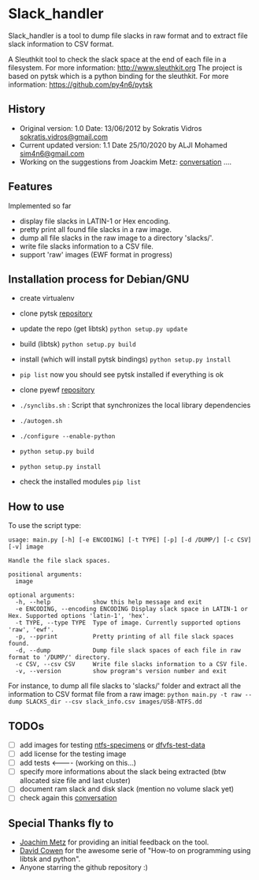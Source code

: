 Slack_handler
=============

Slack_handler is a tool to dump file slacks in raw format and to extract file slack information to CSV format. 

A Sleuthkit tool to check the slack space at the end of each file in a filesystem.  For more information: http://www.sleuthkit.org
The project is based on pytsk which is a python binding for the sleuthkit. For more information: https://github.com/py4n6/pytsk

## History

- Original version: 1.0 Date: 13/06/2012 by Sokratis Vidros <sokratis.vidros@gmail.com>
- Current updated version: 1.1 Date 25/10/2020 by ALJI Mohamed <sim4n6@gmail.com>
- Working on the suggestions from Joackim Metz: [conversation](https://open-source-dfir.slack.com/archives/CBG3B0Y82/p1603636784070600) ....

## Features

Implemented so far
- display file slacks in LATIN-1 or Hex encoding.
- pretty print all found file slacks in a raw image.
- dump all file slacks in the raw image to a directory 'slacks/'.
- write file slacks information to a CSV file. 
- support 'raw' images (EWF format in progress)

## Installation process for Debian/GNU

- create virtualenv 
- clone pytsk [repository](https://github.com/py4n6/pytsk)
- update the repo (get libtsk) ``python setup.py update``
- build (libtsk) ``python setup.py build`` 
- install (which will install pytsk bindings) ``python setup.py ìnstall``
- ``pip list`` now you should see pytsk installed if everything is ok 
- clone pyewf [repository](https://github.com/libyal/libewf) 
- ``./synclibs.sh`` : Script that synchronizes the local library dependencies


- ``./autogen.sh`` 
- ``./configure --enable-python``
- ``python setup.py build``
- ``python setup.py install`` 
- check the installed modules `pip list`


## How to use


To use the script type: 

```
usage: main.py [-h] [-e ENCODING] [-t TYPE] [-p] [-d /DUMP/] [-c CSV] [-v] image

Handle the file slack spaces.

positional arguments:
  image

optional arguments:
  -h, --help            show this help message and exit
  -e ENCODING, --encoding ENCODING Display slack space in LATIN-1 or Hex. Supported options 'latin-1', 'hex'.
  -t TYPE, --type TYPE  Type of image. Currently supported options 'raw', 'ewf'.
  -p, --pprint          Pretty printing of all file slack spaces found.
  -d, --dump            Dump file slack spaces of each file in raw format to '/DUMP/' directory.
  -c CSV, --csv CSV     Write file slacks information to a CSV file.
  -v, --version         show program's version number and exit
```

For instance, to dump all file slacks to 'slacks/' folder and extract all the information to CSV format file from a raw image:
```python main.py -t raw --dump SLACKS_dir --csv slack_info.csv images/USB-NTFS.dd```

## TODOs 

- [ ] add images for testing [ntfs-specimens](https://github.com/dfirlabs/ntfs-specimens) or [dfvfs-test-data](https://github.com/log2timeline/dfvfs/tree/master/test_data)
- [ ] add license for the testing image
- [ ] add tests <---- (working on this...)
- [ ] specify more informations about the slack being extracted (btw allocated size file and last cluster)
- [ ] document ram slack and disk slack (mention no volume slack yet)
- [ ] check again this [conversation](https://open-source-dfir.slack.com/archives/CBG3B0Y82/p1603636784070600)

## Special Thanks fly to 

- [Joachim Metz](https://twitter.com/joachimmetz) for providing an initial feedback on the tool.
- [David Cowen](https://www.hecfblog.com/2015/02/automating-dfir-how-to-series-on.html) for the awesome serie of "How-to on programming using libtsk and python".
- Anyone starring the github repository :) 
